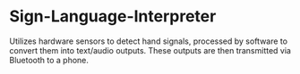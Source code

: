 # Sign-Language-Interpreter
Utilizes hardware sensors to detect hand signals, processed by software to convert them into text/audio outputs. These outputs are then transmitted via Bluetooth to a phone.
